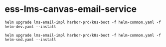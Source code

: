 # ess-lms-canvas-email-service
```
helm upgrade lms-email-impl harbor-prd/k8s-boot -f helm-common.yaml -f helm-dev.yaml --install
```

```
helm upgrade lms-email-impl harbor-prd/k8s-boot -f helm-common.yaml -f helm-snd.yaml --install
```